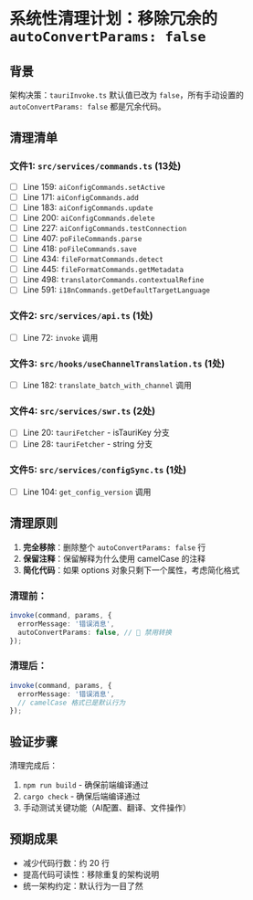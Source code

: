 # 系统性清理计划：移除冗余的 `autoConvertParams: false`

## 背景

架构决策：`tauriInvoke.ts` 默认值已改为 `false`，所有手动设置的 `autoConvertParams: false` 都是冗余代码。

## 清理清单

### 文件1: `src/services/commands.ts` (13处)

- [ ] Line 159: `aiConfigCommands.setActive`
- [ ] Line 171: `aiConfigCommands.add`
- [ ] Line 183: `aiConfigCommands.update`
- [ ] Line 200: `aiConfigCommands.delete`
- [ ] Line 227: `aiConfigCommands.testConnection`
- [ ] Line 407: `poFileCommands.parse`
- [ ] Line 418: `poFileCommands.save`
- [ ] Line 434: `fileFormatCommands.detect`
- [ ] Line 445: `fileFormatCommands.getMetadata`
- [ ] Line 498: `translatorCommands.contextualRefine`
- [ ] Line 591: `i18nCommands.getDefaultTargetLanguage`

### 文件2: `src/services/api.ts` (1处)

- [ ] Line 72: `invoke` 调用

### 文件3: `src/hooks/useChannelTranslation.ts` (1处)

- [ ] Line 182: `translate_batch_with_channel` 调用

### 文件4: `src/services/swr.ts` (2处)

- [ ] Line 20: `tauriFetcher` - isTauriKey 分支
- [ ] Line 28: `tauriFetcher` - string 分支

### 文件5: `src/services/configSync.ts` (1处)

- [ ] Line 104: `get_config_version` 调用

## 清理原则

1. **完全移除**：删除整个 `autoConvertParams: false` 行
2. **保留注释**：保留解释为什么使用 camelCase 的注释
3. **简化代码**：如果 options 对象只剩下一个属性，考虑简化格式

### 清理前：

```typescript
invoke(command, params, {
  errorMessage: '错误消息',
  autoConvertParams: false, // 🔧 禁用转换
});
```

### 清理后：

```typescript
invoke(command, params, {
  errorMessage: '错误消息',
  // camelCase 格式已是默认行为
});
```

## 验证步骤

清理完成后：

1. `npm run build` - 确保前端编译通过
2. `cargo check` - 确保后端编译通过
3. 手动测试关键功能（AI配置、翻译、文件操作）

## 预期成果

- 减少代码行数：约 20 行
- 提高代码可读性：移除重复的架构说明
- 统一架构约定：默认行为一目了然
